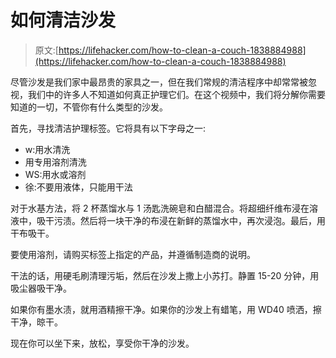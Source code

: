 # 如何清洁沙发

> 原文:[https://lifehacker.com/how-to-clean-a-couch-1838884988](https://lifehacker.com/how-to-clean-a-couch-1838884988)

尽管沙发是我们家中最昂贵的家具之一，但在我们常规的清洁程序中却常常被忽视，我们中的许多人不知道如何真正护理它们。在这个视频中，我们将分解你需要知道的一切，不管你有什么类型的沙发。

首先，寻找清洁护理标签。它将具有以下字母之一:

*   w:用水清洗
*   用专用溶剂清洗
*   WS:用水或溶剂
*   徐:不要用液体，只能用干法

对于水基方法，将 2 杯蒸馏水与 1 汤匙洗碗皂和白醋混合。将超细纤维布浸在溶液中，吸干污渍。然后将一块干净的布浸在新鲜的蒸馏水中，再次浸泡。最后，用干布吸干。

要使用溶剂，请购买标签上指定的产品，并遵循制造商的说明。

干法的话，用硬毛刷清理污垢，然后在沙发上撒上小苏打。静置 15-20 分钟，用吸尘器吸干净。

如果你有墨水渍，就用酒精擦干净。如果你的沙发上有蜡笔，用 WD40 喷洒，擦干净，晾干。

现在你可以坐下来，放松，享受你干净的沙发。